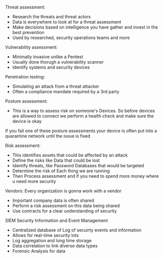 
Threat assessment:
- Research the threats and threat actors
- Data is everywhere to look at for a threat assessment
- Make decisions based on intelligence you have gather and invest in the best prevention
- Used by researched, security operations teams and more






Vulnerability assessment:
- Minimally invasive unlike a Pentest
- Usually done thorugh a vulnerability scanner 
- Identify systems and security devices






Penetration testing:
- Simulating an attack from a threat attacker
- Often a compliance mandate required by a 3rd party 






Posture assessment:
- This is  a way to assess risk on someone's Devices. So before devices are allowed to connect we perform a health check and make sure the device is okay 

If you fail one of these posture assessments your device is often put into a quarantine network until the issue is fixed





Risk assessment:
- This identifies assets that could be affected by an attack
- Define the risks like Data that could be lost
- Identify threats, like Password Databases that would be targeted
- Determine the risk of Each thing we are running 
- Then Process assessment and if you need to spend more money where u need more security 






Vendors:
Every organization is gonna work with a vendor 
- Important company data is often shared
- Perform a risk assessment on this data being shared 
- Use contracts for a clear understanding of security 







SIEM 
Security Information and Event Management 
- Centralized database of Log of secuirty events and information
- Allows for real-time security lots
- Log aggregation and long time storage
- Data correlation to link diverse data types
- Forensic Analysis for data 